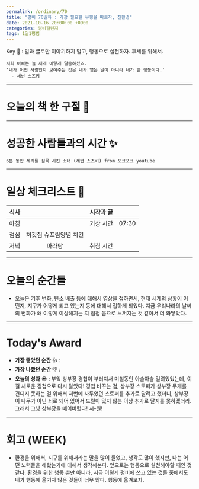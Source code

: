 ```yaml
---
permalink: /ordinary/70
title: "평비 70일차 : 가장 필요한 유행을 따르자, 친환경"
date: 2021-10-16 20:00:00 +0900
categories: 평비챌린지
tags: 1일1평범
---  
```

Key 🔑 : 말과 글로만 이야기하지 말고, 행동으로 실천하자. 후세를 위해서.
```
저희 아빠는 늘 제게 이렇게 말씀하셨죠. 
'네가 어떤 사람인지 보여주는 것은 네가 뱉은 말이 아니라 네가 한 행동이다.'
  - 세번 스즈키
```

---
# 오늘의 책 한 구절 📕


---
# 성공한 사람들과의 시간 ✨
`6분 동안 세계를 침묵 시킨 소녀 (세번 스즈키) from 포크포크 youtube`  

---
# 일상 체크리스트 📃

| 식사 |  | 시작과 끝 |  |
|:----:|:----:|:----:|:----:|
| 아침 |  | 기상 시간 | 07:30 |
| 점심 | 처갓집 슈프림양념 치킨 |  |  |
| 저녁 | 마라탕 | 취침 시간 |  |

---
# 오늘의 순간들
- 오늘은 기후 변화, 탄소 배출 등에 대해서 영상을 접하면서, 현재 세계의 상황이 어떤지, 지구가 어떻게 되고 있는지 등에 대해서 접하게 되었다. 지금 우리나라의 날씨의 변화가 왜 이렇게 이상해지는 지 점점 몸으로 느껴지는 것 같아서 더 와닿았다.

---
# Today's Award
- **가장 좋았던 순간** 👍 : 
- **가장 나빴던 순간** 👎 : 
- **오늘의 성과** 😎 : 부엌 상부장 경첩이 부러져서 며칠동안 아슬아슬 걸려있었는데, 이걸 새로운 경첩으로 다시 달았다! 경첩 바꾸는 겸, 상부장 스토퍼가 상부장 무게를 견디지 못하는 걸 위해서 저번에 사두었던 스토퍼를 추가로 달려고 했더니, 상부장이 나무가 아닌 쇠로 되어 있어서 드릴이 있지 않는 이상 추가로 달지를 못하겠더라. 그래서 그냥 상부장을 떼어버렸다! 시-원!

---
# 회고 (WEEK)
- 환경을 위해서, 지구를 위해서라는 말을 많이 들었고, 생각도 많이 했지만, 나는 어떤 노력들을 해왔는가에 대해서 생각해본다. 앞으로는 행동으로 실천해야할 때인 것 같다. 환경을 위한 행동 뿐만 아니라, 지금 이렇게 평비에 쓰고 있는 것들 중에서도 내가 행동에 옮기지 않은 것들이 너무 많다. 행동에 옮겨보자.